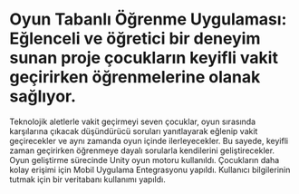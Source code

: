  # Oyun Tabanlı Öğrenme Uygulaması: Eğlenceli ve öğretici bir deneyim sunan proje çocukların keyifli vakit geçirirken öğrenmelerine olanak sağlıyor.
  Teknolojik aletlerle vakit geçirmeyi seven çocuklar, oyun sırasında karşılarına çıkacak düşündürücü soruları yanıtlayarak eğlenip vakit geçirecekler ve aynı zamanda oyun içinde ilerleyecekler. Bu sayede, keyifli zaman geçirirken öğrenmeye dayalı sorularla kendilerini geliştirecekler.
  Oyun geliştirme sürecinde Unity oyun motoru kullanıldı. Çocukların daha kolay erişimi için Mobil Uygulama Entegrasyonu yapıldı. Kullanıcı bilgilerinin tutmak için bir veritabanı kullanımı yapıldı. 
